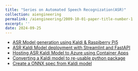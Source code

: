 ```yaml
---
title: "Series on Automated Speech Recognization(ASR)"
collection: aiengineering
permalink: /aiengineering/2009-10-01-paper-title-number-1
excerpt: ''
date: 2024-09-25
---
```



-   [ASR Model generation using Kaldi & Raspiberry Pi5]
-   [ASR Kaldi Model deployment with Streamlint and FastAPI]
-   [Hosting ASR Kaldi Model to Azure using Container Apps]
-   [Converting a Kaldi model to re-usable python package  ]
-   [Create a ONNX spec from Kaldi model]


[ASR Model generation using Kaldi & Raspiberry Pi5]: https://github.com/uday160386/
[ASR Kaldi Model deployment with Streamlint and FastAPI]: https://www.linkedin.com/in/bkvudaykumar/
[Hosting ASR Kaldi Model to Azure using Container Apps]: https://www.instagram.com/vukclicks/
[Converting a Kaldi Model to re-usable python package  ]: http://www.vukclicks.com
[Create a ONNX spec from Kaldi model]: https://www.vukclicks.com/public/pages/portfolio/travel/travel.html